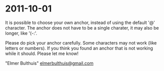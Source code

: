 # 2011-10-01

It is possible to choose your own anchor, instead of using the default '@'
character. The anchor does not have to be a single charater, it may also be
longer, like '(-:'.

Please do pick your anchor carefully. Some characters may not work (like letters
or numbers). If you think you found an anchor that is not working while it
should. Please let me know!

"Elmer Bulthuis" <elmerbulthuis@gmail.com>

